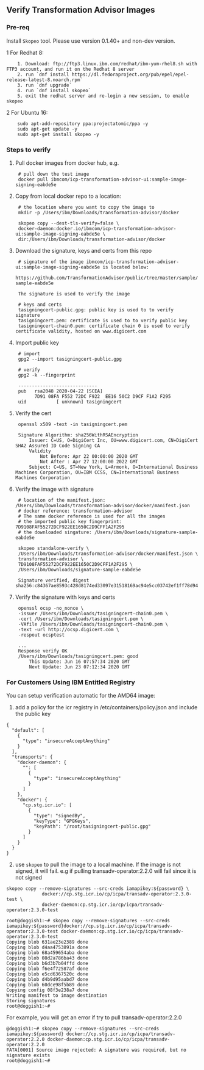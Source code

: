 ## Verify Transformation Advisor Images

### Pre-req

Install `Skopeo` tool. Please use version 0.1.40+ and non-dev version.

   1 For Redhat 8:

        1. Download: ftp://ftp3.linux.ibm.com/redhat/ibm-yum-rhel8.sh with FTP3 account, and run it on the Redhat 8 server
        2. run `dnf install https://dl.fedoraproject.org/pub/epel/epel-release-latest-8.noarch.rpm`
        3. run `dnf upgrade`
        4. run `dnf install skopeo`
        5. exit the redhat server and re-login a new session, to enable skopeo

   2 For Ubuntu 16:

        sudo apt-add-repository ppa:projectatomic/ppa -y
        sudo apt-get update -y
        sudo apt-get install skopeo -y

### Steps to verify

1. Pull docker images from docker hub, e.g.

        # pull down the test image
        docker pull ibmcom/icp-transformation-advisor-ui:sample-image-signing-eabde5e

2. Copy from local docker repo to a location:

        # the location where you want to copy the image to
        mkdir -p /Users/ibm/Downloads/transformation-advisor/docker

        skopeo copy --dest-tls-verify=false \
        docker-daemon:docker.io/ibmcom/icp-transformation-advisor-ui:sample-image-signing-eabde5e \
        dir:/Users/ibm/Downloads/transformation-advisor/docker

3. Download the signature, keys and certs from this repo

        # signature of the image ibmcom/icp-transformation-advisor-ui:sample-image-signing-eabde5e is located below:
        https://github.com/TransformationAdvisor/public/tree/master/sample/signature-sample-eabde5e

        The signature is used to verify the image

        # keys and certs
        tasigningcert-public.gpg: public key is used to to verify signature
        tasigningcert.pem: certificate is used to to verify public key
        tasigningcert-chain0.pem: certificate chain 0 is used to verify certificate validity, hosted on www.digicert.com

4. Import public key

        # import
        gpg2 --import tasigningcert-public.gpg

        # verify
        gpg2 -k --fingerprint

        -----------------------------
        pub   rsa2048 2020-04-22 [SCEA]
              7D91 08FA F552 72DC F922  EE16 50C2 D9CF F1A2 F295
        uid           [ unknown] tasigningcert

5. Verify the cert

        openssl x509 -text -in tasigningcert.pem

        Signature Algorithm: sha256WithRSAEncryption
            Issuer: C=US, O=DigiCert Inc, OU=www.digicert.com, CN=DigiCert SHA2 Assured ID Code Signing CA
            Validity
                Not Before: Apr 22 00:00:00 2020 GMT
                Not After : Apr 27 12:00:00 2022 GMT
            Subject: C=US, ST=New York, L=Armonk, O=International Business Machines Corporation, OU=IBM CCSS, CN=International Business Machines Corporation

6. Verify the image with signature

        # location of the manifest.json: /Users/ibm/Downloads/transformation-advisor/docker/manifest.json
        # docker reference: transformation-advisor 
        # The same docker reference is used for all the images
        # the imported public key fingerprint: 7D9108FAF55272DCF922EE1650C2D9CFF1A2F295
        # the downloaded singature: /Users/ibm/Downloads/signature-sample-eabde5e
      
        skopeo standalone-verify \
        /Users/ibm/Downloads/transformation-advisor/docker/manifest.json \
        transformation-advisor \
        7D9108FAF55272DCF922EE1650C2D9CFF1A2F295 \
        /Users/ibm/Downloads/signature-sample-eabde5e

        Signature verified, digest sha256:c84367ae8593c428d8174ed33097e31518169ac94e5cc03742ef1ff78d94bd5f

7. Verify the signature with keys and certs

        openssl ocsp -no_nonce \
        -issuer /Users/ibm/Downloads/tasigningcert-chain0.pem \
        -cert /Users/ibm/Downloads/tasigningcert.pem \
        -VAfile /Users/ibm/Downloads/tasigningcert-chain0.pem \
        -text -url http://ocsp.digicert.com \
        -respout ocsptest
        
        ...
        Response verify OK
        /Users/ibm/Downloads/tasigningcert.pem: good
        	This Update: Jun 16 07:57:34 2020 GMT
        	Next Update: Jun 23 07:12:34 2020 GMT
         
### For Customers Using IBM Entitled Registry

You can setup verification automatic for the AMD64 image:

1. add a policy for the icr registry in /etc/containers/policy.json and include the public key
  ```
  {
    "default": [
      {
        "type": "insecureAcceptAnything"
      }
    ],
    "transports": {
      "docker-daemon": {
        "": [
          {
            "type": "insecureAcceptAnything"
          }
        ]
      },
      "docker": {
        "cp.stg.icr.io": [
          {
            "type": "signedBy",
            "keyType": "GPGKeys",
            "keyPath": "/root/tasigningcert-public.gpg"
          }
        ]
      }
    }
  }
  ```
2. use `skopeo` to pull the image to a local machine. If the image is not signed, it will fail. e.g if pulling transadv-operator:2.2.0 will fail since it is not signed
  ```
  skopeo copy --remove-signatures --src-creds iamapikey:${password} \
               docker://cp.stg.icr.io/cp/icpa/transadv-operator:2.3.0-test \
               docker-daemon:cp.stg.icr.io/cp/icpa/transadv-operator:2.3.0-test
  ```
  ```
  root@doggish1:~# skopeo copy --remove-signatures --src-creds iamapikey:${password}docker://cp.stg.icr.io/cp/icpa/transadv-operator:2.3.0-test docker-daemon:cp.stg.icr.io/cp/icpa/transadv-operator:2.3.0-test 
  Copying blob 631ae23e2389 done
  Copying blob d4aa4753891a done
  Copying blob 68a459654aba done
  Copying blob 08d2a786ba43 done
  Copying blob b6d3b7b04ffd done
  Copying blob f6e4f72587af done
  Copying blob e5cd6367520c done
  Copying blob d4b9d95aabd7 done
  Copying blob 60dce98f5b89 done
  Copying config 08f3e238a7 done
  Writing manifest to image destination
  Storing signatures
  root@doggish1:~#
  ```
  For example, you will get an error if try to pull transadv-operator:2.2.0
  ```
  @doggish1:~# skopeo copy --remove-signatures --src-creds iamapikey:${password} docker://cp.stg.icr.io/cp/icpa/transadv-operator:2.2.0 docker-daemon:cp.stg.icr.io/cp/icpa/transadv-operator:2.2.0 
  FATA[0001] Source image rejected: A signature was required, but no signature exists 
  root@doggish1:~#
  ```

